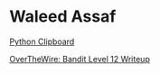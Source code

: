 Waleed Assaf
============


[Python Clipboard](/blogs/python-clipboard.md)

[OverTheWire: Bandit Level 12 Writeup](/blogs/overthewire-bandit-12.md)
